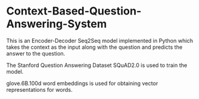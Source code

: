 # Context-Based-Question-Answering-System

This is an Encoder-Decoder Seq2Seq model implemented in Python which takes the context as the input along with the question and predicts the answer to the question.

The Stanford Question Answering Dataset SQuAD2.0 is used to train the model.

glove.6B.100d word embeddings is used for obtaining vector representations for words.
